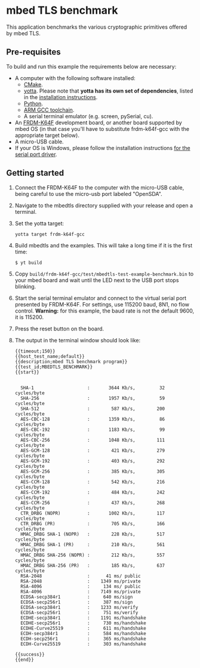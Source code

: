 # mbed TLS benchmark

This application benchmarks the various cryptographic primitives offered by mbed TLS.

## Pre-requisites

To build and run this example the requirements below are necessary:

* A computer with the following software installed:
  * [CMake](http://www.cmake.org/download/).
  * [yotta](https://github.com/ARMmbed/yotta). Please note that **yotta has its own set of dependencies**, listed in the [installation instructions](http://armmbed.github.io/yotta/#installing-on-windows).
  * [Python](https://www.python.org/downloads/).
  * [ARM GCC toolchain](https://launchpad.net/gcc-arm-embedded).
  * A serial terminal emulator (e.g. screen, pySerial, cu).
* An [FRDM-K64F](http://developer.mbed.org/platforms/FRDM-K64F/) development board, or another board supported by mbed OS (in that case you'll have to substitute frdm-k64f-gcc with the appropriate target below).
* A micro-USB cable.
* If your OS is Windows, please follow the installation instructions [for the serial port driver](https://developer.mbed.org/handbook/Windows-serial-configuration).

## Getting started

1. Connect the FRDM-K64F to the computer with the micro-USB cable, being careful to use the micro-usb port labeled "OpenSDA".

2. Navigate to the mbedtls directory supplied with your release and open a terminal.

3. Set the yotta target:

    ```
    yotta target frdm-k64f-gcc
    ```

4. Build mbedtls and the examples. This will take a long time if it is the first time:

    ```
    $ yt build
    ```

5. Copy `build/frdm-k64f-gcc/test/mbedtls-test-example-benchmark.bin` to your mbed board and wait until the LED next to the USB port stops blinking.

6. Start the serial terminal emulator and connect to the virtual serial port presented by FRDM-K64F. For settings, use 115200 baud, 8N1, no flow control. **Warning:** for this example, the baud rate is not the default 9600, it is 115200.

7. Press the reset button on the board.

8. The output in the terminal window should look like:

    ```
    {{timeout;150}}
    {{host_test_name;default}}
    {{description;mbed TLS benchmark program}}
    {{test_id;MBEDTLS_BENCHMARK}}
    {{start}}


      SHA-1                    :       3644 Kb/s,         32 cycles/byte
      SHA-256                  :       1957 Kb/s,         59 cycles/byte
      SHA-512                  :        587 Kb/s,        200 cycles/byte
      AES-CBC-128              :       1359 Kb/s,         86 cycles/byte
      AES-CBC-192              :       1183 Kb/s,         99 cycles/byte
      AES-CBC-256              :       1048 Kb/s,        111 cycles/byte
      AES-GCM-128              :        421 Kb/s,        279 cycles/byte
      AES-GCM-192              :        403 Kb/s,        292 cycles/byte
      AES-GCM-256              :        385 Kb/s,        305 cycles/byte
      AES-CCM-128              :        542 Kb/s,        216 cycles/byte
      AES-CCM-192              :        484 Kb/s,        242 cycles/byte
      AES-CCM-256              :        437 Kb/s,        268 cycles/byte
      CTR_DRBG (NOPR)          :       1002 Kb/s,        117 cycles/byte
      CTR_DRBG (PR)            :        705 Kb/s,        166 cycles/byte
      HMAC_DRBG SHA-1 (NOPR)   :        228 Kb/s,        517 cycles/byte
      HMAC_DRBG SHA-1 (PR)     :        210 Kb/s,        561 cycles/byte
      HMAC_DRBG SHA-256 (NOPR) :        212 Kb/s,        557 cycles/byte
      HMAC_DRBG SHA-256 (PR)   :        185 Kb/s,        637 cycles/byte
      RSA-2048                 :      41 ms/ public
      RSA-2048                 :    1349 ms/private
      RSA-4096                 :     134 ms/ public
      RSA-4096                 :    7149 ms/private
      ECDSA-secp384r1          :     640 ms/sign
      ECDSA-secp256r1          :     387 ms/sign
      ECDSA-secp384r1          :    1233 ms/verify
      ECDSA-secp256r1          :     751 ms/verify
      ECDHE-secp384r1          :    1191 ms/handshake
      ECDHE-secp256r1          :     730 ms/handshake
      ECDHE-Curve25519         :     611 ms/handshake
      ECDH-secp384r1           :     584 ms/handshake
      ECDH-secp256r1           :     365 ms/handshake
      ECDH-Curve25519          :     303 ms/handshake

    {{success}}
    {{end}}
    ```
